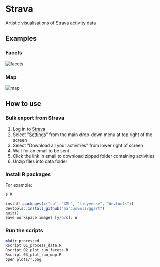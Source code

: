 # Strava

Artistic visualisations of Strava activity data

## Examples

### Facets

![facets](https://github.com/marcusvolz/strava/blob/master/plots/facets001.png "Facets, showing activity outlines")

### Map

![map](https://github.com/marcusvolz/strava/blob/master/plots/map001.png "Map, showing activites on a map")

## How to use

### Bulk export from Strava

1. Log in to [Strava](https://www.strava.com/)
2. Select "[Settings](https://www.strava.com/settings/profile)" from the main drop-down menu at top right of the screen
3. Select "Download all your activities" from lower right of screen
4. Wait for an email to be sent
5. Click the link in email to download zipped folder containing activities
6. Unzip files into data folder

### Install R packages

For example:

```bash
$ R
```
```r
install.packages(c("sp", "XML", "tidyverse", "devtools"))
devtools::install_github("marcusvolz/ggart")
quit()
Save workspace image? [y/n/c]: n
```

### Run the scripts

```bash
mkdir processed
Rscript 01_process_data.R
Rscript 02_plot_run_facets.R
Rscript 03_plot_run_map.R
open plots/*.png
```

